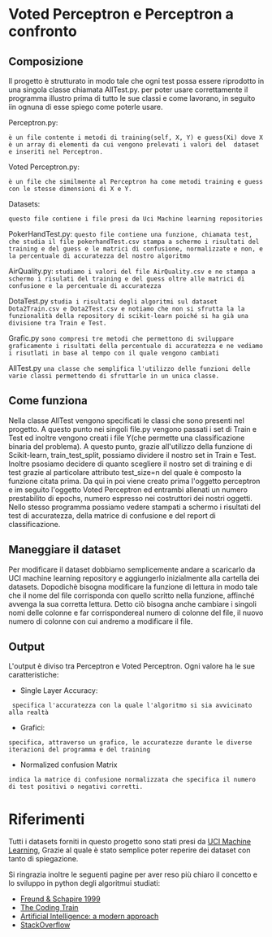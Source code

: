 # Voted Perceptron e Perceptron a confronto
## Composizione
Il progetto è strutturato in modo tale che ogni test possa essere riprodotto in una singola classe chiamata AllTest.py.
per poter usare correttamente il programma illustro prima di tutto le sue classi e come lavorano, in seguito iin ognuna di esse spiego come poterle usare.

Perceptron.py:

```è un file contente i metodi di training(self, X, Y) e guess(Xi) dove X è un array di elementi da cui vengono prelevati i valori del  dataset e inseriti nel Perceptron.```

Voted Perceptron.py: 

```è un file che similmente al Perceptron ha come metodi training e guess con le stesse dimensioni di X e Y.```

Datasets:

```questo file contiene i file presi da Uci Machine learning repositories```

PokerHandTest.py:
```questo file contiene una funzione, chiamata test,  che studia il file pokerhandTest.csv stampa a schermo i risultati del training e del guess e le matrici di confusione, normalizzate e non, e la percentuale di accuratezza del nostro algoritmo```

AirQuality.py:
```studiamo i valori del file AirQuality.csv e ne stampa a schermo i risulati del training e del guess oltre alle matrici di confusione e la percentuale di accuratezza```

DotaTest.py
```studia i risultati degli algoritmi sul dataset Dota2Train.csv e Dota2Test.csv e notiamo che non si sfrutta la la funzionalità della repository di scikit-learn poiché si ha già una divisione tra Train e Test. ```

Grafic.py
```sono compresi tre metodi che permettono di sviluppare graficamente i risultati della percentuale di accuratezza e ne vediamo i risutlati in base al tempo con il quale vengono cambiati```

AllTest.py
```una classe che semplifica l'utilizzo delle funzioni delle varie classi permettendo di sfruttarle in un unica classe.```

## Come funziona

Nella classe AllTest vengono specificati le classi che sono presenti nel progetto. A questo punto nei singoli file.py vengono passati i set di Train e Test ed inoltre vengono creati i file Y(che permette una classificazione binaria del problema). A questo punto, grazie all'utilizzo della funzione di Scikit-learn, train_test_split, possiamo dividere il nostro set in  Train e Test. Inoltre psosiamo decidere di quanto scegliere il nostro set di training e di test grazie al particolare attributo test_size=n del quale è composto la funzione citata prima.
Da qui in poi viene creato prima l'oggetto perceptron e im seguito l'oggetto Voted Perceptron ed entrambi allenati un numero prestabilito di epochs, numero espresso nei costruttori dei nostri oggetti. Nello stesso programma possiamo vedere stampati a schermo i risultati del test di accuratezza, della matrice di confusione e del report di classificazione.

## Maneggiare il dataset

Per modificare il dataset dobbiamo semplicemente andare a scaricarlo da UCI machine learning repository e aggiungerlo inizialmente alla cartella dei datasets. 
Dopodichè bisogna modificare la funzione di lettura in modo tale che il nome del file corrisponda con quello scritto nella funzione, affinché avvenga la sua corretta lettura. Detto ciò bisogna anche cambiare i singoli nomi delle colonne e far corrispondereal numero di colonne del file, il nuovo numero di colonne con cui andremo a modificare il file.

## Output

L'output è diviso tra Perceptron e Voted Perceptron. Ogni valore ha le sue caratteristiche:

* Single Layer Accuracy:

``` specifica l'accuratezza con la quale l'algoritmo si sia avvicinato alla realtà```

* Grafici:

```specifica, attraverso un grafico, le accuratezze durante le diverse iterazioni del programma e del training```

* Normalized confusion Matrix

```indica la matrice di confusione normalizzata che specifica il numero di test positivi o negativi corretti.```

# Riferimenti
Tutti i datasets forniti in questo progetto sono stati presi da [UCI Machine Learning](http://archive.ics.uci.edu/ml/index.php), Grazie al quale è stato semplice poter reperire dei dataset con tanto di spiegazione. 

Si ringrazia inoltre le seguenti pagine per aver reso più chiaro il concetto e lo sviluppo in python degli algoritmui studiati:

* [Freund & Schapire 1999](https://link.springer.com/content/pdf/10.1023/A:1007662407062.pdf)
* [The Coding Train](https://www.youtube.com/user/shiffman)
* [Artificial Intelligence: a modern approach](http://aima.cs.berkeley.edu/)
* [StackOverflow](https://stackoverflow.com/)
